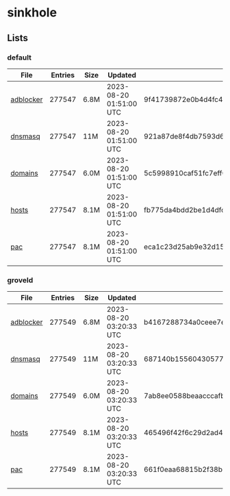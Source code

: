 # sinkhole

## Lists

### default

|File|Entries|Size|Updated|Hash|
|-|-|-|-|-|
|[adblocker](https://raw.githubusercontent.com/groveld/sinkhole/lists/default/adblocker.txt)|277547|6.8M|2023-08-20 01:51:00 UTC|9f41739872e0b4d4fc450915b89fee29a97407b44d6f93e597daa79ff903b432|
|[dnsmasq](https://raw.githubusercontent.com/groveld/sinkhole/lists/default/dnsmasq.txt)|277547|11M|2023-08-20 01:51:00 UTC|921a87de8f4db7593d66856396ab1b66faa3cd83dfa90528127ec4e0cd38b24e|
|[domains](https://raw.githubusercontent.com/groveld/sinkhole/lists/default/domains.txt)|277547|6.0M|2023-08-20 01:51:00 UTC|5c5998910caf51fc7eff0f2d5ee8e5b614922c3bfab89be7d058641eec31f4cf|
|[hosts](https://raw.githubusercontent.com/groveld/sinkhole/lists/default/hosts.txt)|277547|8.1M|2023-08-20 01:51:00 UTC|fb775da4bdd2be1d4dfc6a9cf2c77fe7c887decb9ea5d3618cbeae5927da77f2|
|[pac](https://raw.githubusercontent.com/groveld/sinkhole/lists/default/pac.txt)|277547|8.1M|2023-08-20 01:51:00 UTC|eca1c23d25ab9e32d1549010606919e3125bf8c8af2875b97b7cdf322e43ad97|

### groveld

|File|Entries|Size|Updated|Hash|
|-|-|-|-|-|
|[adblocker](https://raw.githubusercontent.com/groveld/sinkhole/lists/groveld/adblocker.txt)|277549|6.8M|2023-08-20 03:20:33 UTC|b4167288734a0ceee7eeb4ed5a8c5a001bfc14652edd4005a8bcd02fe795f0ad|
|[dnsmasq](https://raw.githubusercontent.com/groveld/sinkhole/lists/groveld/dnsmasq.txt)|277549|11M|2023-08-20 03:20:33 UTC|687140b15560430577095242c8952d6c30d81ada52601d42808427c0c896c7a4|
|[domains](https://raw.githubusercontent.com/groveld/sinkhole/lists/groveld/domains.txt)|277549|6.0M|2023-08-20 03:20:33 UTC|7ab8ee0588beaacccafbb077766856d40bdbed2d2cabe0ebb9b7da2e94236cbc|
|[hosts](https://raw.githubusercontent.com/groveld/sinkhole/lists/groveld/hosts.txt)|277549|8.1M|2023-08-20 03:20:33 UTC|465496f42f6c29d2ad4a3912e8ceaac3380389086e88389f047252220b51cbf0|
|[pac](https://raw.githubusercontent.com/groveld/sinkhole/lists/groveld/pac.txt)|277549|8.1M|2023-08-20 03:20:33 UTC|661f0eaa68815b2f38bd502fee650f8ffa95b923abfe8e5163e8516db1f69bbe|
